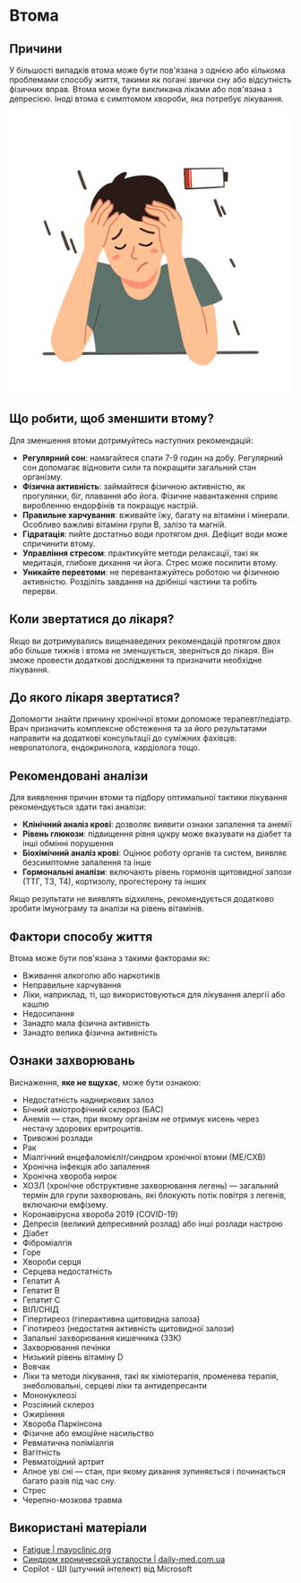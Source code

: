# Втома

## Причини

У більшості випадків втома може бути пов'язана з однією або кількома проблемами способу життя, такими як погані звички сну або відсутність фізичних вправ. Втома може бути викликана ліками або пов'язана з депресією. Іноді втома є симптомом хвороби, яка потребує лікування.

![fatigue](./assets/fatigue.webp)

## Що робити, щоб зменшити втому?

Для зменшення втоми дотримуйтесь наступних рекомендацій:

- **Регулярний сон**: намагайтеся спати 7-9 годин на добу. Регулярний сон допомагає відновити сили та покращити загальний стан організму.
- **Фізична активність**: займайтеся фізичною активністю, як прогулянки, біг, плавання або йога. Фізичне навантаження сприяє виробленню ендорфінів та покращує настрій.
- **Правильне харчування**: вживайте їжу, багату на вітаміни і мінерали. Особливо важливі вітаміни групи B, залізо та магній.
- **Гідратація**: пийте достатньо води протягом дня. Дефіцит води може спричинити втому.
- **Управління стресом**: практикуйте методи релаксації, такі як медитація, глибоке дихання чи йога. Стрес може посилити втому.
- **Уникайте перевтоми**: не перевантажуйтесь роботою чи фізичною активністю. Розділіть завдання на дрібніші частини та робіть перерви.

## Коли звертатися до лікаря?

Якщо ви дотримувались вищенаведених рекомендацій протягом двох або більше тижнів і втома не зменшується, зверніться до лікаря. Він зможе провести додаткові дослідження та призначити необхідне лікування.

## До якого лікаря звертатися?

Допомогти знайти причину хронічної втоми допоможе терапевт/педіатр.
Врач призначить комплексне обстеження та за його результатами направити на додаткові консультації до суміжних фахівців: невропатолога, ендокринолога, кардіолога тощо.

## Рекомендовані аналізи

Для виявлення причин втоми та підбору оптимальної тактики лікування рекомендується здати такі аналізи:

- **Клінічний аналіз крові**: дозволяє виявити ознаки запалення та анемії
- **Рівень глюкози**: підвищення рівня цукру може вказувати на діабет та інші обмінні порушення
- **Біохімічний аналіз крові**: Оцінює роботу органів та систем, виявляє безсимптомне запалення та інше
- **Гормональні аналізи**: включають рівень гормонів щитовидної залози (ТТГ, Т3, Т4), кортизолу, прогестерону та інших

Якщо результати не виявлять відхилень, рекомендується додатково зробити імунограму та аналізи на рівень вітамінів.

## Фактори способу життя

Втома може бути пов'язана з такими факторами як:

- Вживання алкоголю або наркотиків
- Неправильне харчування
- Ліки, наприклад, ті, що використовуються для лікування алергії або кашлю
- Недосипання
- Занадто мала фізична активність
- Занадто велика фізична активність

## Ознаки захворювань

Виснаження, **яке не вщухає**, може бути ознакою:

- Недостатність надниркових залоз
- Бічний аміотрофічний склероз (БАС)
- Анемія — стан, при якому організм не отримує кисень через нестачу здорових еритроцитів.
- Тривожні розлади
- Рак
- Міалгічний енцефаломієліт/синдром хронічної втоми (МЕ/СХВ)
- Хронічна інфекція або запалення
- Хронічна хвороба нирок
- ХОЗЛ (хронічне обструктивне захворювання легень) — загальний термін для групи захворювань, які блокують потік повітря з легенів, включаючи емфізему.
- Коронавірусна хвороба 2019 (COVID-19)
- Депресія (великий депресивний розлад) або інші розлади настрою
- Діабет
- Фіброміалгія
- Горе
- Хвороби серця
- Серцева недостатність
- Гепатит А
- Гепатит В
- Гепатит С
- ВІЛ/СНІД
- Гіпертиреоз (гіперактивна щитовидна залоза)
- Гіпотиреоз (недостатня активність щитовидної залози)
- Запальні захворювання кишечника (ЗЗК)
- Захворювання печінки
- Низький рівень вітаміну D
- Вовчак
- Ліки та методи лікування, такі як хіміотерапія, променева терапія, знеболювальні, серцеві ліки та антидепресанти
- Мононуклеозі
- Розсіяний склероз
- Ожирі́нння
- Хвороба Паркінсона
- Фізичне або емоційне насильство
- Ревматична поліміалгія
- Вагітність
- Ревматоїдний артрит
- Апное уві сні — стан, при якому дихання зупиняється і починається багато разів під час сну.
- Стрес
- Черепно-мозкова травма

## Використані матеріали

- [Fatigue | mayoclinic.org](https://www.mayoclinic.org/symptoms/fatigue/basics/causes/sym-20050894)
- [Синдром хронической усталости | daily-med.com.ua](https://daily-med.com.ua/stati/sindrom-khronicheskoj-ustalosti)
- Copilot - ШІ (штучний інтелект) від Microsoft